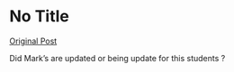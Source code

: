 # No Title

[Original Post](https://discourse.onlinedegree.iitm.ac.in/t/171141/481)

<p>Did Mark’s are updated or being update for this students ?</p>